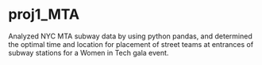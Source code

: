 # proj1_MTA
Analyzed NYC MTA subway data by using python pandas, and determined the optimal time and location for placement of street teams at entrances of subway stations for a Women in Tech gala event.
